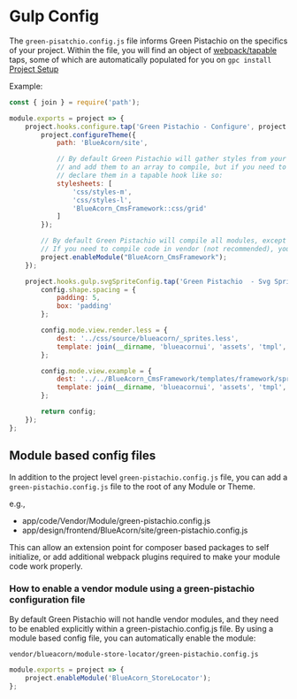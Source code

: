 # Gulp Config

The `green-pisatchio.config.js` file informs Green Pistachio on the specifics of your
project. Within the file, you will find an object of [webpack/tapable](https://github.com/webpack/tapable) taps, some of which are automatically populated for you on `gpc install` [Project Setup](project-setup.md)

Example:

```javascript
const { join } = require('path');

module.exports = project => {
    project.hooks.configure.tap('Green Pistachio - Configure', project => {
        project.configureTheme({
            path: 'BlueAcorn/site',

            // By default Green Pistachio will gather styles from your theme's web/ directory that don't begin with _
            // and add them to an array to compile, but if you need to compile module specific CSS files you must
            // declare them in a tapable hook like so:
            stylesheets: [
                'css/styles-m',
                'css/styles-l',
                'BlueAcorn_CmsFramework::css/grid'
            ]
        });

        // By default Green Pistachio will compile all modules, except for those in the vendor directory.
        // If you need to compile code in vendor (not recommended), you can enable the module like so:
        project.enableModule("BlueAcorn_CmsFramework");
    });

    project.hooks.gulp.svgSpriteConfig.tap('Green Pistachio  - Svg Sprite', config => {
        config.shape.spacing = {
            padding: 5,
            box: 'padding'
        };

        config.mode.view.render.less = {
            dest: '../css/source/blueacorn/_sprites.less',
            template: join(__dirname, 'blueacornui', 'assets', 'tmpl', '_sprite-mixins.less')
        };

        config.mode.view.example = {
            dest: '../../BlueAcorn_CmsFramework/templates/framework/sprites.phtml',
            template: join(__dirname, 'blueacornui', 'assets', 'tmpl', 'svg_sprites.phtml')
        };

        return config;
    });
};
```

## Module based config files

In addition to the project level `green-pistachio.config.js` file, you can add a `green-pistachio.config.js` file to the root of any Module or Theme.

e.g.,
* app/code/Vendor/Module/green-pistachio.config.js
* app/design/frontend/BlueAcorn/site/green-pistachio.config.js

This can allow an extension point for composer based packages to self initialize, or add additional
webpack plugins required to make your module code work properly.

### How to enable a vendor module using a green-pistachio configuration file

By default Green Pistachio will not handle vendor modules, and they need to be enabled explicitly
within a green-pistachio.config.js file. By using a module based config file, you can
automatically enable the module:

`vendor/blueacorn/module-store-locator/green-pistachio.config.js`
```javascript
module.exports = project => {
    project.enableModule('BlueAcorn_StoreLocator');
};
```
